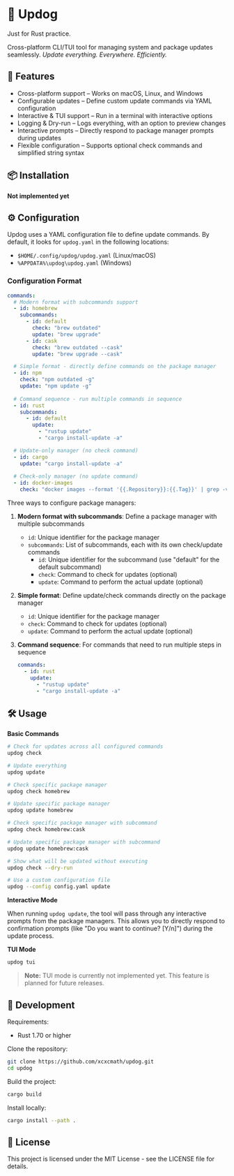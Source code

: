 # 🌭 Updog

Just for Rust practice.

Cross-platform CLI/TUI tool for managing system and package updates seamlessly.
*Update everything. Everywhere. Efficiently.*

## 🚀 Features

- Cross-platform support – Works on macOS, Linux, and Windows
- Configurable updates – Define custom update commands via YAML configuration
- Interactive & TUI support – Run in a terminal with interactive options
- Logging & Dry-run – Logs everything, with an option to preview changes
- Interactive prompts – Directly respond to package manager prompts during updates
- Flexible configuration – Supports optional check commands and simplified string syntax

## 📦 Installation

**Not implemented yet**

## ⚙️ Configuration

Updog uses a YAML configuration file to define update commands. By default, it looks for `updog.yaml` in the following locations:
- `$HOME/.config/updog/updog.yaml` (Linux/macOS)
- `%APPDATA%\updog\updog.yaml` (Windows)

### Configuration Format

```yaml
commands:
  # Modern format with subcommands support
  - id: homebrew
    subcommands:
      - id: default
        check: "brew outdated"
        update: "brew upgrade"
      - id: cask
        check: "brew outdated --cask"
        update: "brew upgrade --cask"

  # Simple format - directly define commands on the package manager
  - id: npm
    check: "npm outdated -g"
    update: "npm update -g"
    
  # Command sequence - run multiple commands in sequence
  - id: rust
    subcommands:
      - id: default
        update:
          - "rustup update"
          - "cargo install-update -a"

  # Update-only manager (no check command)
  - id: cargo
    update: "cargo install-update -a"
    
  # Check-only manager (no update command)
  - id: docker-images
    check: "docker images --format '{{.Repository}}:{{.Tag}}' | grep -v '<none>' | xargs -I{} docker pull {} 2>&1 | grep -v 'up to date'"
```

Three ways to configure package managers:

1. **Modern format with subcommands**: Define a package manager with multiple subcommands
   - `id`: Unique identifier for the package manager
   - `subcommands`: List of subcommands, each with its own check/update commands
     - `id`: Unique identifier for the subcommand (use "default" for the default subcommand)
     - `check`: Command to check for updates (optional)
     - `update`: Command to perform the actual update (optional)

2. **Simple format**: Define update/check commands directly on the package manager
   - `id`: Unique identifier for the package manager
   - `check`: Command to check for updates (optional)
   - `update`: Command to perform the actual update (optional)

3. **Command sequence**: For commands that need to run multiple steps in sequence
   ```yaml
   commands:
     - id: rust
       update:
         - "rustup update"
         - "cargo install-update -a"
   ```

## 🛠️ Usage

**Basic Commands**

```bash
# Check for updates across all configured commands
updog check

# Update everything
updog update

# Check specific package manager
updog check homebrew

# Update specific package manager
updog update homebrew

# Check specific package manager with subcommand
updog check homebrew:cask

# Update specific package manager with subcommand
updog update homebrew:cask

# Show what will be updated without executing
updog check --dry-run

# Use a custom configuration file
updog --config config.yaml update
```

**Interactive Mode**

When running `updog update`, the tool will pass through any interactive prompts from the package managers. This allows you to directly respond to confirmation prompts (like "Do you want to continue? [Y/n]") during the update process.

**TUI Mode**
```bash
updog tui
```
> **Note:** TUI mode is currently not implemented yet. This feature is planned for future releases.

## 🔧 Development

Requirements:
- Rust 1.70 or higher

Clone the repository:
```bash
git clone https://github.com/xcxcmath/updog.git
cd updog
```

Build the project:
```bash
cargo build
```

Install locally:
```bash
cargo install --path .
```

## 📝 License

This project is licensed under the MIT License - see the LICENSE file for details.
